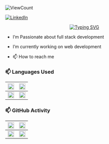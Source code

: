 ![ViewCount](https://views.whatilearened.today/views/github/gowthamdongari/README.MD.svg?cache=remove)

[![LinkedIn][linkedin-shield]][linkedin-url]

<p align="center"><a href="https://git.io/typing-svg"><img src="https://readme-typing-svg.demolab.com?font=Fjalla+One&weight=600&size=30&pause=1000&color=1D18F7&background=B9ADFF00&width=530&height=60&lines=Hi+there+%F0%9F%91%8B%2C+I%E2%80%99m+Gowtham+Dongari" alt="Typing SVG" /></a>
</p>

-  I’m Passionate about full stack development
 <!--- & Machine Learning --->
-   I’m currently working on  web development 
<!--- 💞️ I’m looking to collaborate on ...--->
- 📫 How to reach me  



### 📫  Languages Used

<div align="center">
  
  | <a href="https://github.com/anuraghazra/github-readme-stats" target="_blank" align="center"> <img width="100%" height="100%" src= "https://github-readme-stats.vercel.app/api/top-langs/?username=gowthamdongari&layout=compact&langs_count=10&theme=city_lights&hide_border=true&custom_title=All%20Languages%20Used"></a> | <a href="https://github.com/vn7n24fzkq/github-profile-summary-cards" target="_blank" align="center"><img width="100%" height="100%" src= "https://github-profile-summary-cards.vercel.app/api/cards/repos-per-language?username=gowthamdongari&theme=radical" alt=""></a> |
  |---|---|
  | <a href="https://github.com/vn7n24fzkq/github-profile-summary-cards" target="_blank" align="center"><img width="100%" height="100%" src= "https://github-profile-summary-cards.vercel.app/api/cards/most-commit-language?username=gowthamdongari&theme=gruvbox"></a> | <a href="https://github.com/vn7n24fzkq/github-profile-summary-cards" target="_blank" align="center"><img width="100%" height="100%" src= "https://github-profile-summary-cards.vercel.app/api/cards/productive-time?username=gowthamdongari&theme=tokyonight&utcOffset=8"></a> |
  
</div>

### 📫  GitHub Activity

<div align="center">
  
  | <a href="https://github.com/anuraghazra/github-readme-stats" target="_blank" align="center"><img width="100%" height="100%" src="https://github-readme-stats.vercel.app/api?username=gowthamdongari&show_icons=true&hide_border=true&show_owner=true&title_color=7abf71&theme=merko&custom_title=Gowtham's_Git_Stats!"/></a> | <a href="https://github.com/anuraghazra/github-readme-stats" target="_blank" align="center"><img width="100%" height="100%" src="https://github-readme-streak-stats.herokuapp.com/?user=gowthamdongari&theme=merko&custom_title=streak-stats&hide_border=true" /></a> |
  |---|---|
  | <a href="https://github.com/anuraghazra/github-readme-stats" target="_blank" align="center"><img width="100%" height="100%" src="https://github-profile-summary-cards.vercel.app/api/cards/profile-details?username=gowthamdongari&theme=radical" /></a> | <a href="https://github.com/gowthamdongari/github-readme-activity-graph" target="_blank" align="center"><img width="100%" height="100%" src="https://github-readme-activity-graph.cyclic.app/graph?username=gowthamdongari&theme=cobalt&hide_border=true&title_color=7abf71&line=7abf71&point=F8D847&area=true&bg_color=141321" /></a> |
  
</div>









<!-- MARKDOWN LINKS & IMAGES -->
[linkedin-shield]: https://img.shields.io/badge/-LinkedIn-black.svg?style=for-the-badge&logo=linkedin&colorB=555
[linkedin-url]: https://www.linkedin.com/in/gowthamdongari/



<!---
gowthamdongari/gowthamdongari is a ✨ special ✨ repository because its `README.md` (this file) appears on your GitHub profile.
You can click the Preview link to take a look at your changes.
--->
